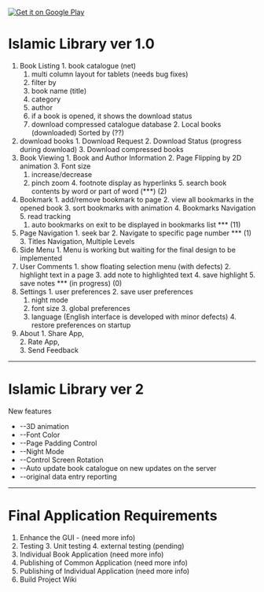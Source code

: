 <a href='https://play.google.com/store/apps/details?id=com.fekracomputers.islamiclibrary&pcampaignid=MKT-Other-global-all-co-prtnr-py-PartBadge-Mar2515-1'><img alt='Get it on Google Play' src='https://play.google.com/intl/en_us/badges/images/generic/en_badge_web_generic.png'/></a>

# Islamic Library ver 1.0


  1. Book Listing
    1. book catalogue (net)
      1. multi column layout for tablets (needs bug fixes)
      2. filter by
        1. book name (title)
        2. category
        3. author
      3. if a book is opened, it shows the download status
      4. download compressed catalogue database
    2. Local books (downloaded) Sorted by (??)
  2. download books
    1. Download Request
    2. Download Status (progress during download)
    3. Download compressed books
  3. Book Viewing
    1. Book and Author Information
    2. Page Flipping by 2D animation
    3. Font size
      1. increase/decrease
      2. pinch zoom
    4. footnote display as hyperlinks
    5. search book contents by word or part of word (\*\*\*) (2)
  4. Bookmark
    1. add/remove bookmark to page
    2. view all bookmarks in the opened book
    3. sort bookmarks with animation
    4. Bookmarks Navigation
    5. read tracking
      1. auto bookmarks on exit to be displayed in bookmarks list \*\*\* (11)
  5. Page Navigation
    1. seek bar
    2. Navigate to specific page number \*\*\* (1)
    3. Titles Navigation, Multiple Levels
  6. Side Menu
    1. Menu is working but waiting for the final design to be implemented
  7. User Comments
    1. show floating selection menu (with defects)
    2. highlight text in a page
    3. add note to highlighted text
    4. save highlight
    5. save notes \*\*\* (in progress) (0)
  8. Settings
    1. user preferences
    2. save user preferences
      1. night mode
      2. font size
    3. global preferences
      1. language (English interface is developed with minor defects)
    4. restore preferences on startup
  9. About
    1. Share App,        
    2. Rate App,       
    3. Send Feedback  


------------------------------------------------------------------

# Islamic Library ver 2

New features

- --3D animation
- --Font Color
- --Page Padding Control
- --Night Mode
- --Control Screen Rotation
- --Auto update book catalogue on new updates on the server
- --original data entry reporting

------------------------------------------------------------------------
# Final Application Requirements
  
  1. Enhance the GUI - (need more info)
  2. Testing
    3. Unit testing
    4. external testing (pending)
  6. Individual Book Application (need more info)
  7. Publishing of Common Application (need more info)
  8. Publishing of Individual Application (need more info)
  9. Build Project Wiki
